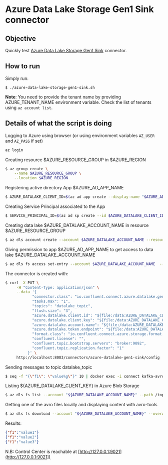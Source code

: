 # Azure Data Lake Storage Gen1 Sink connector



## Objective

Quickly test [Azure Data Lake Storage Gen1 Sink](https://docs.confluent.io/current/connect/kafka-connect-azure-data-lake-gen1-storage/index.html#quick-start) connector.


## How to run

Simply run:

```
$ ./azure-data-lake-storage-gen1-sink.sh
```

**Note**: You need to provide the tenant name by providing AZURE_TENANT_NAME environment variable. Check the list of tenants using `az account list`.

## Details of what the script is doing

Logging to Azure using browser (or using environment variables `AZ_USER` and `AZ_PASS` if set)

```bash
az login
```

Creating resource $AZURE_RESOURCE_GROUP in $AZURE_REGION

```bash
$ az group create \
    --name $AZURE_RESOURCE_GROUP \
    --location $AZURE_REGION
```

Registering active directory App $AZURE_AD_APP_NAME

```bash
$ AZURE_DATALAKE_CLIENT_ID=$(az ad app create --display-name "$AZURE_AD_APP_NAME" --is-fallback-public-client false --sign-in-audience AzureADandPersonalMicrosoftAccount --query appId -o tsv)
```

Creating Service Principal associated to the App

```bash
$ SERVICE_PRINCIPAL_ID=$(az ad sp create --id $AZURE_DATALAKE_CLIENT_ID | jq -r '.id')
```

Creating data lake $AZURE_DATALAKE_ACCOUNT_NAME in resource $AZURE_RESOURCE_GROUP

```bash
$ az dls account create --account $AZURE_DATALAKE_ACCOUNT_NAME --resource-group $AZURE_RESOURCE_GROUP --tags owner_email=$AZ_USER
```

Giving permission to app $AZURE_AD_APP_NAME to get access to data lake $AZURE_DATALAKE_ACCOUNT_NAME

```bash
$ az dls fs access set-entry --account $AZURE_DATALAKE_ACCOUNT_NAME  --acl-spec user:$SERVICE_PRINCIPAL_ID:rwx --path /
```

The connector is created with:

```bash
$ curl -X PUT \
     -H "Content-Type: application/json" \
     --data '{
            "connector.class": "io.confluent.connect.azure.datalake.gen1.AzureDataLakeGen1StorageSinkConnector",
            "tasks.max": "1",
            "topics": "datalake_topic",
            "flush.size": "3",
            "azure.datalake.client.id": "${file:/data:AZURE_DATALAKE_CLIENT_ID}",
            "azure.datalake.client.key": "${file:/data:AZURE_DATALAKE_CLIENT_PASSWORD}",
            "azure.datalake.account.name": "${file:/data:AZURE_DATALAKE_ACCOUNT_NAME}",
            "azure.datalake.token.endpoint": "${file:/data:AZURE_DATALAKE_TOKEN_ENDPOINT}",
            "format.class": "io.confluent.connect.azure.storage.format.avro.AvroFormat",
            "confluent.license": "",
            "confluent.topic.bootstrap.servers": "broker:9092",
            "confluent.topic.replication.factor": "1"
          }' \
     http://localhost:8083/connectors/azure-datalake-gen1-sink/config | jq .
```

Sending messages to topic datalake_topic

```bash
$ seq -f "{\"f1\": \"value%g\"}" 10 | docker exec -i connect kafka-avro-console-producer --broker-list broker:9092 --property schema.registry.url=http://schema-registry:8081 --topic datalake_topic --property value.schema='{"type":"record","name":"myrecord","fields":[{"name":"f1","type":"string"}]}'
```

Listing ${AZURE_DATALAKE_CLIENT_KEY} in Azure Blob Storage

```bash
$ az dls fs list --account "${AZURE_DATALAKE_ACCOUNT_NAME}" --path /topics
```

Getting one of the avro files locally and displaying content with avro-tools

```bash
$ az dls fs download --account "${AZURE_DATALAKE_ACCOUNT_NAME}" --overwrite --source-path /topics/datalake_topic/partition=0/datalake_topic+0+0000000000.avro --destination-path /tmp/datalake_topic+0+0000000000.avro
```

Results:

```json
{"f1":"value1"}
{"f1":"value2"}
{"f1":"value3"}
```

N.B: Control Center is reachable at [http://127.0.0.1:9021](http://127.0.0.1:9021])
